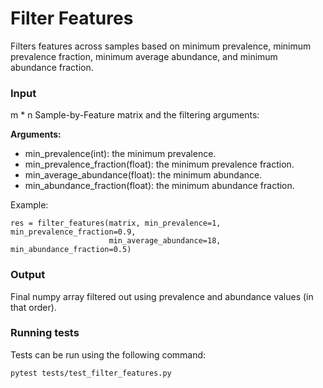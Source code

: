 # Filter Features

Filters features across samples based on minimum prevalence, minimum prevalence fraction, minimum average abundance, and minimum abundance fraction.

### Input

m * n Sample-by-Feature matrix and the filtering arguments:

**Arguments:**
- min_prevalence(int): the minimum prevalence.
- min_prevalence_fraction(float): the minimum prevalence fraction.
- min_average_abundance(float): the minimum abundance.
- min_abundance_fraction(float): the minimum abundance fraction.


Example:

```
res = filter_features(matrix, min_prevalence=1, min_prevalence_fraction=0.9,
                      min_average_abundance=18, min_abundance_fraction=0.5)
```

### Output

Final numpy array filtered out using prevalence and abundance values (in that order).

### Running tests

Tests can be run using the following command:

```
pytest tests/test_filter_features.py
```
